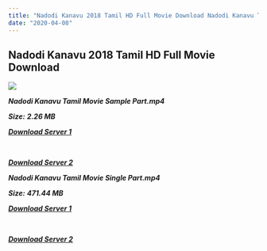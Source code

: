 ```yaml
---
title: "Nadodi Kanavu 2018 Tamil HD Full Movie Download Nadodi Kanavu Tamil HD Movie Download"
date: "2020-04-08"
---
```


## Nadodi Kanavu 2018 Tamil HD Full Movie Download 

![](https://images.moviebuff.com/745da625-3a35-416f-84b0-8e88dd0c42ff?w=1000)

**_Nadodi Kanavu Tamil Movie Sample Part.mp4_**

**_Size:_** **_2.26 MB_**

**_[Download Server 1](http://b2.wetransfer.vip/files/Tamil{dd491190c7c44e72d5bc6265d8d28d52dc406d5dbea1734fee0f652b09d71bf7}20Movies/Tamil{dd491190c7c44e72d5bc6265d8d28d52dc406d5dbea1734fee0f652b09d71bf7}202018{dd491190c7c44e72d5bc6265d8d28d52dc406d5dbea1734fee0f652b09d71bf7}20Movies/Nadodi{dd491190c7c44e72d5bc6265d8d28d52dc406d5dbea1734fee0f652b09d71bf7}20Kanavu{dd491190c7c44e72d5bc6265d8d28d52dc406d5dbea1734fee0f652b09d71bf7}20(2018)/Nadodi{dd491190c7c44e72d5bc6265d8d28d52dc406d5dbea1734fee0f652b09d71bf7}20Kanavu{dd491190c7c44e72d5bc6265d8d28d52dc406d5dbea1734fee0f652b09d71bf7}20(2018){dd491190c7c44e72d5bc6265d8d28d52dc406d5dbea1734fee0f652b09d71bf7}20HDip/Nadodi{dd491190c7c44e72d5bc6265d8d28d52dc406d5dbea1734fee0f652b09d71bf7}20Kanavu{dd491190c7c44e72d5bc6265d8d28d52dc406d5dbea1734fee0f652b09d71bf7}20(2018){dd491190c7c44e72d5bc6265d8d28d52dc406d5dbea1734fee0f652b09d71bf7}20Sample{dd491190c7c44e72d5bc6265d8d28d52dc406d5dbea1734fee0f652b09d71bf7}20(640x360).mp4)_**

**_[  
](http://b2.wetransfer.vip/files/Tamil{dd491190c7c44e72d5bc6265d8d28d52dc406d5dbea1734fee0f652b09d71bf7}20Movies/Tamil{dd491190c7c44e72d5bc6265d8d28d52dc406d5dbea1734fee0f652b09d71bf7}202018{dd491190c7c44e72d5bc6265d8d28d52dc406d5dbea1734fee0f652b09d71bf7}20Movies/Nadodi{dd491190c7c44e72d5bc6265d8d28d52dc406d5dbea1734fee0f652b09d71bf7}20Kanavu{dd491190c7c44e72d5bc6265d8d28d52dc406d5dbea1734fee0f652b09d71bf7}20(2018)/Nadodi{dd491190c7c44e72d5bc6265d8d28d52dc406d5dbea1734fee0f652b09d71bf7}20Kanavu{dd491190c7c44e72d5bc6265d8d28d52dc406d5dbea1734fee0f652b09d71bf7}20(2018){dd491190c7c44e72d5bc6265d8d28d52dc406d5dbea1734fee0f652b09d71bf7}20HDip/Nadodi{dd491190c7c44e72d5bc6265d8d28d52dc406d5dbea1734fee0f652b09d71bf7}20Kanavu{dd491190c7c44e72d5bc6265d8d28d52dc406d5dbea1734fee0f652b09d71bf7}20(2018){dd491190c7c44e72d5bc6265d8d28d52dc406d5dbea1734fee0f652b09d71bf7}20Sample{dd491190c7c44e72d5bc6265d8d28d52dc406d5dbea1734fee0f652b09d71bf7}20(640x360).mp4)_**

**_[Download Server 2](http://b2.wetransfer.vip/files/Tamil{dd491190c7c44e72d5bc6265d8d28d52dc406d5dbea1734fee0f652b09d71bf7}20Movies/Tamil{dd491190c7c44e72d5bc6265d8d28d52dc406d5dbea1734fee0f652b09d71bf7}202018{dd491190c7c44e72d5bc6265d8d28d52dc406d5dbea1734fee0f652b09d71bf7}20Movies/Nadodi{dd491190c7c44e72d5bc6265d8d28d52dc406d5dbea1734fee0f652b09d71bf7}20Kanavu{dd491190c7c44e72d5bc6265d8d28d52dc406d5dbea1734fee0f652b09d71bf7}20(2018)/Nadodi{dd491190c7c44e72d5bc6265d8d28d52dc406d5dbea1734fee0f652b09d71bf7}20Kanavu{dd491190c7c44e72d5bc6265d8d28d52dc406d5dbea1734fee0f652b09d71bf7}20(2018){dd491190c7c44e72d5bc6265d8d28d52dc406d5dbea1734fee0f652b09d71bf7}20HDip/Nadodi{dd491190c7c44e72d5bc6265d8d28d52dc406d5dbea1734fee0f652b09d71bf7}20Kanavu{dd491190c7c44e72d5bc6265d8d28d52dc406d5dbea1734fee0f652b09d71bf7}20(2018){dd491190c7c44e72d5bc6265d8d28d52dc406d5dbea1734fee0f652b09d71bf7}20Sample{dd491190c7c44e72d5bc6265d8d28d52dc406d5dbea1734fee0f652b09d71bf7}20(640x360).mp4)_**

**_Nadodi Kanavu Tamil Movie Single Part.mp4_**

**_Size:_** **_471.44 MB_**

**_[Download Server 1](http://b2.wetransfer.vip/files/Tamil{dd491190c7c44e72d5bc6265d8d28d52dc406d5dbea1734fee0f652b09d71bf7}20Movies/Tamil{dd491190c7c44e72d5bc6265d8d28d52dc406d5dbea1734fee0f652b09d71bf7}202018{dd491190c7c44e72d5bc6265d8d28d52dc406d5dbea1734fee0f652b09d71bf7}20Movies/Nadodi{dd491190c7c44e72d5bc6265d8d28d52dc406d5dbea1734fee0f652b09d71bf7}20Kanavu{dd491190c7c44e72d5bc6265d8d28d52dc406d5dbea1734fee0f652b09d71bf7}20(2018)/Nadodi{dd491190c7c44e72d5bc6265d8d28d52dc406d5dbea1734fee0f652b09d71bf7}20Kanavu{dd491190c7c44e72d5bc6265d8d28d52dc406d5dbea1734fee0f652b09d71bf7}20(2018){dd491190c7c44e72d5bc6265d8d28d52dc406d5dbea1734fee0f652b09d71bf7}20HDip/Nadodi{dd491190c7c44e72d5bc6265d8d28d52dc406d5dbea1734fee0f652b09d71bf7}20Kanavu{dd491190c7c44e72d5bc6265d8d28d52dc406d5dbea1734fee0f652b09d71bf7}20(2018){dd491190c7c44e72d5bc6265d8d28d52dc406d5dbea1734fee0f652b09d71bf7}20Single{dd491190c7c44e72d5bc6265d8d28d52dc406d5dbea1734fee0f652b09d71bf7}20Part{dd491190c7c44e72d5bc6265d8d28d52dc406d5dbea1734fee0f652b09d71bf7}20(640x360).mp4)_**

**_[  
](http://b2.wetransfer.vip/files/Tamil{dd491190c7c44e72d5bc6265d8d28d52dc406d5dbea1734fee0f652b09d71bf7}20Movies/Tamil{dd491190c7c44e72d5bc6265d8d28d52dc406d5dbea1734fee0f652b09d71bf7}202018{dd491190c7c44e72d5bc6265d8d28d52dc406d5dbea1734fee0f652b09d71bf7}20Movies/Nadodi{dd491190c7c44e72d5bc6265d8d28d52dc406d5dbea1734fee0f652b09d71bf7}20Kanavu{dd491190c7c44e72d5bc6265d8d28d52dc406d5dbea1734fee0f652b09d71bf7}20(2018)/Nadodi{dd491190c7c44e72d5bc6265d8d28d52dc406d5dbea1734fee0f652b09d71bf7}20Kanavu{dd491190c7c44e72d5bc6265d8d28d52dc406d5dbea1734fee0f652b09d71bf7}20(2018){dd491190c7c44e72d5bc6265d8d28d52dc406d5dbea1734fee0f652b09d71bf7}20HDip/Nadodi{dd491190c7c44e72d5bc6265d8d28d52dc406d5dbea1734fee0f652b09d71bf7}20Kanavu{dd491190c7c44e72d5bc6265d8d28d52dc406d5dbea1734fee0f652b09d71bf7}20(2018){dd491190c7c44e72d5bc6265d8d28d52dc406d5dbea1734fee0f652b09d71bf7}20Single{dd491190c7c44e72d5bc6265d8d28d52dc406d5dbea1734fee0f652b09d71bf7}20Part{dd491190c7c44e72d5bc6265d8d28d52dc406d5dbea1734fee0f652b09d71bf7}20(640x360).mp4)_**

**_[Download Server 2](http://b2.wetransfer.vip/files/Tamil{dd491190c7c44e72d5bc6265d8d28d52dc406d5dbea1734fee0f652b09d71bf7}20Movies/Tamil{dd491190c7c44e72d5bc6265d8d28d52dc406d5dbea1734fee0f652b09d71bf7}202018{dd491190c7c44e72d5bc6265d8d28d52dc406d5dbea1734fee0f652b09d71bf7}20Movies/Nadodi{dd491190c7c44e72d5bc6265d8d28d52dc406d5dbea1734fee0f652b09d71bf7}20Kanavu{dd491190c7c44e72d5bc6265d8d28d52dc406d5dbea1734fee0f652b09d71bf7}20(2018)/Nadodi{dd491190c7c44e72d5bc6265d8d28d52dc406d5dbea1734fee0f652b09d71bf7}20Kanavu{dd491190c7c44e72d5bc6265d8d28d52dc406d5dbea1734fee0f652b09d71bf7}20(2018){dd491190c7c44e72d5bc6265d8d28d52dc406d5dbea1734fee0f652b09d71bf7}20HDip/Nadodi{dd491190c7c44e72d5bc6265d8d28d52dc406d5dbea1734fee0f652b09d71bf7}20Kanavu{dd491190c7c44e72d5bc6265d8d28d52dc406d5dbea1734fee0f652b09d71bf7}20(2018){dd491190c7c44e72d5bc6265d8d28d52dc406d5dbea1734fee0f652b09d71bf7}20Single{dd491190c7c44e72d5bc6265d8d28d52dc406d5dbea1734fee0f652b09d71bf7}20Part{dd491190c7c44e72d5bc6265d8d28d52dc406d5dbea1734fee0f652b09d71bf7}20(640x360).mp4)_**

